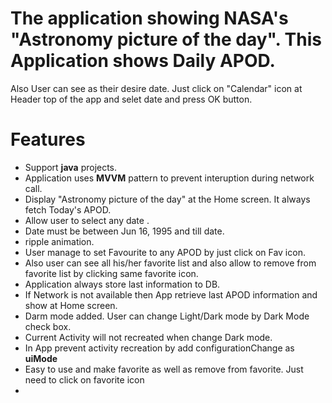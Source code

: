 # The application showing NASA's "Astronomy picture of the day". This Application shows Daily APOD.
Also User can see as their desire date. Just click on "Calendar" icon at Header top of the app and selet date and press OK button.

# Features
* Support **java** projects.
* Application uses **MVVM** pattern to prevent interuption during network call.
* Display "Astronomy picture of the day" at the Home screen. It always fetch Today's APOD.
* Allow user to select any date .
* Date must be between Jun 16, 1995 and till date.
* ripple animation.
* User manage to set Favourite to any APOD by just click on Fav icon.
* Also user can see all his/her favorite list and also allow to remove from favorite list by clicking same favorite icon.
* Application always store last information to DB.
* If Network is not available then App retrieve last APOD information and show at Home screen.
* Darm mode added. User can change Light/Dark mode by Dark Mode check box.
* Current Activity will not recreated when change Dark mode. 
* In App prevent activity recreation by add configurationChange as **uiMode**
* Easy to use and make favorite as well as remove from favorite. Just need to click on favorite icon
* 
